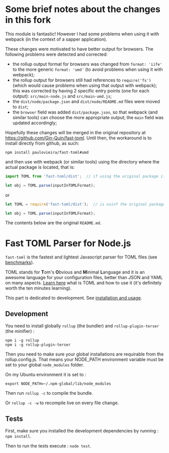# Some brief notes about the changes in this fork

This module is fantastic! However I had some problems when using it with webpack (in the context of a sapper application).

These changes were motivated to have better output for browsers. The following problems were detected and corrected:

- the rollup output format for browsers was changed from `format: 'iife'` to the more generic `format: 'umd'` (to avoid problems when using it with webpack);
- the rollup output for browsers still had references to `require('fs')` (which would cause problems when using that output with webpack); this was corrected by having 2 specific entry points (one for each output): `src/main-node.js` and `src/main-umd.js`;
- the `dist/node/package.json` and `dist/node/README.md` files were moved to `dist`;
- the `browser` field was added `dist/package.json`, so that webpack (and similar tools) can choose the more appropriate output; the `main` field was updated accordingly;

Hopefully these changes will be merged in the original repository at https://github.com/Gin-Quin/fast-toml. Until then, the workaround is to install directly from github, as such:

`npm install paulovieira/fast-toml#umd`

and then use with webpack (or similar tools) using the directory where the actual package is located, that is:

```js
import TOML from 'fast-toml/dist';  // if using the original package it would be "import TOML from 'fast-toml'"

let obj = TOML.parse(inputInTOMLFormat);
```

or 

```js
let TOML = require('fast-toml/dist');  // is usinf the original package it would be "let TOML = require('fast-toml')"

let obj = TOML.parse(inputInTOMLFormat);
```

The contents below are the original `README.md`.

# Fast TOML Parser for Node.js

`fast-toml` is the fastest and lightest Javascript parser for TOML files (see [benchmarks](https://www.npmjs.com/package/fast-toml#benchmarks)).

TOML stands for **T**om's **O**bvious and **M**inimal **L**anguage and it is an awesome language for your configuration files, better than JSON and YAML on many aspects. [Learn here](https://github.com/toml-lang/toml) what is TOML and how to use it (it's definitely worth the ten minutes learning).

This part is dedicated to development. See [installation and usage](https://www.npmjs.com/package/fast-toml).


## Development
You need to install globally `rollup` (the bundler) and `rollup-plugin-terser` (the minifier) :

```
npm i -g rollup
npm i -g rollup-plugin-terser
```

Then you need to make sure your global installations are requirable from the rollup.config.js. That means your NODE_PATH environment variable must be set to your global `node_modules` folder.

On my Ubuntu environment it is set to :

```shell
export NODE_PATH=~/.npm-global/lib/node_modules
```

Then run `rollup -c` to compile the bundle.

Or `rollup -c -w` to recompile live on every file change.


## Tests
First, make sure you installed the development dependencies by running : `npm install`.

Then to run the tests execute : `node test`.

